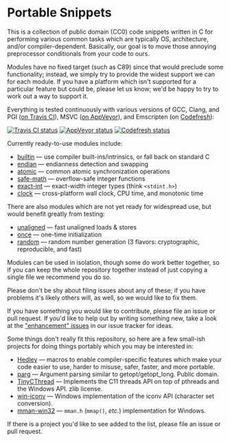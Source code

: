 # Portable Snippets

This is a collection of public domain (CC0) code snippets written in C
for performing various common tasks which are typically OS,
architecture, and/or compiler-dependent.  Basically, our goal is to
move those annoying preprocessor conditionals from your code to ours.

Modules have no fixed target (such as C89) since that would preclude
some functionality; instead, we simply try to provide the widest
support we can for each module.  If you have a platform which isn't
supported for a particular feature but could be, please let us know;
we'd be happy to try to work out a way to support it.

Everything is tested continuously with various versions of GCC, Clang,
and PGI ([on Travis
CI](https://travis-ci.org/nemequ/portable-snippets)), MSVC ([on
AppVeyor](https://ci.appveyor.com/project/quixdb/portable-snippets)),
and Emscripten (on
[Codefresh](https://g.codefresh.io/repositories/nemequ/portable-snippets/builds?filter=trigger:build;branch:master;service:591f783d728f4b0001051d3e~portable-snippets)):

[![Travis CI status](https://travis-ci.org/nemequ/portable-snippets.svg?branch=master)](https://travis-ci.org/nemequ/portable-snippets) [![AppVeyor status](https://ci.appveyor.com/api/projects/status/quoq2hwes530p29w/branch/master?svg=true)](https://ci.appveyor.com/project/quixdb/portable-snippets/branch/master) [![Codefresh status](https://g.codefresh.io/api/badges/build?repoOwner=nemequ&repoName=portable-snippets&branch=master&pipelineName=portable-snippets&accountName=nemequ&type=cf-1)](https://g.codefresh.io/repositories/nemequ/portable-snippets/builds?filter=trigger:build;branch:master;service:591f783d728f4b0001051d3e~portable-snippets)

Currently ready-to-use modules include:

 * [builtin](https://github.com/nemequ/portable-snippets/tree/master/builtin) —
   use compiler built-ins/intrinsics, or fall back on standard C
 * [endian](https://github.com/nemequ/portable-snippets/tree/master/endian) —
   endianness detection and swapping
 * [atomic](https://github.com/nemequ/portable-snippets/tree/master/atomic) —
   common atomic synchronization operations
 * [safe-math](https://github.com/nemequ/portable-snippets/tree/master/safe-math) —
   overflow-safe integer functions
 * [exact-int](https://github.com/nemequ/portable-snippets/tree/master/exact-int) —
   exact-width integer types (think `<stdint.h>`)
 * [clock](https://github.com/nemequ/portable-snippets/tree/master/clock) —
   cross-platform wall clock, CPU time, and monotonic time

There are also modules which are not yet ready for widespread use, but
would benefit greatly from testing:

 * [unaligned](https://github.com/nemequ/portable-snippets/tree/master/unaligned) —
   fast unaligned loads & stores
 * [once](https://github.com/nemequ/portable-snippets/tree/master/once) —
   one-time initialization
 * [random](https://github.com/nemequ/portable-snippets/tree/master/random) —
   random number generation (3 flavors: cryptographic, reproducible, and fast)

Modules can be used in isolation, though some do work better together,
so if you can keep the whole repository together instead of just
copying a single file we recommend you do so.

Please don't be shy about filing issues about any of these; if you
have problems it's likely others will, as well, so we would like to
fix them.

If you have something you would like to contribute, please file an
issue or pull request.  If you'd like to help out by writing something
new, take a look at the ["enhancement"
issues](https://github.com/nemequ/portable-snippets/issues?q=is%3Aissue+is%3Aopen+label%3Aenhancement)
in our issue tracker for ideas.

Some things don't really fit this repository, so here are a few
small-ish projects for doing things portably which you may be
interested in:

 * [Hedley](https://nemequ.github.io/hedley/) — macros to enable
   compiler-specific features which make your code easier to use,
   harder to misuse, safer, faster, and more portable.
 * [parg](https://github.com/jibsen/parg) —
   Argument parsing similar to getopt/getopt_long.  Public domain.
 * [TinyCThread](https://tinycthread.github.io/) — Implements the C11
   threads API on top of pthreads and the Windows API.  zlib license.
 * [win-iconv](https://github.com/win-iconv/win-iconv) — Windows
   implementation of the iconv API (character set conversion).
 * [mman-win32](https://github.com/witwall/mman-win32) — `mman.h`
   (`mmap()`, *etc.*) implementation for Windows.

If there is a project you'd like to see added to the list, please file
an issue or pull request.
